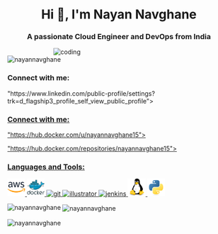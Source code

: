 <h1 align="center">Hi 👋, I'm Nayan Navghane</h1>
<h3 align="center">A passionate Cloud Engineer and DevOps from India</h3>

<img align="right" alt="coding" width="400" src="https://user-images.githubusercontent.com/55389276/140866485-8fb1c876-9a8f-4d6a-98dc-08c4981eaf70.gif">

<p align="left"> <img src="https://komarev.com/ghpvc/?username=nayannavghane&label=Profile%20views&color=0e75b6&style=flat" alt="nayannavghane" /> </p>

<h3 align="left">Connect with me:</h3>"https://www.linkedin.com/public-profile/settings?trk=d_flagship3_profile_self_view_public_profile">
<p align="left">
<a href="https://www.linkedin.com/public-profile/settings?trk=d_flagship3_profile_self_view_public_profile">
<h3 align="left">Connect with me:</h3>"https://hub.docker.com/u/nayannavghane15">
<p align="left">
<a href=>"https://hub.docker.com/repositories/nayannavghane15">

<h3 align="left">Languages and Tools:</h3>
<p align="left"> <a href="https://aws.amazon.com" target="_blank" rel="noreferrer"> <img src="https://raw.githubusercontent.com/devicons/devicon/master/icons/amazonwebservices/amazonwebservices-original-wordmark.svg" alt="aws" width="40" height="40"/> </a> <a href="https://hub.docker.com/u/nayannavghane15"> <img src="https://raw.githubusercontent.com/devicons/devicon/master/icons/docker/docker-original-wordmark.svg" alt="docker" width="40" height="40"/> </a> <a href="https://git-scm.com/" target="_blank" rel="noreferrer"> <img src="https://www.vectorlogo.zone/logos/git-scm/git-scm-icon.svg" alt="git" width="40" height="40"/> </a> <a href="https://www.adobe.com/in/products/illustrator.html" target="_blank" rel="noreferrer"> <img src="https://www.vectorlogo.zone/logos/adobe_illustrator/adobe_illustrator-icon.svg" alt="illustrator" width="40" height="40"/> </a> <a href="https://www.jenkins.io" target="_blank" rel="noreferrer"> <img src="https://www.vectorlogo.zone/logos/jenkins/jenkins-icon.svg" alt="jenkins" width="40" height="40"/> </a> <a href="https://www.linux.org/" target="_blank" rel="noreferrer"> <img src="https://raw.githubusercontent.com/devicons/devicon/master/icons/linux/linux-original.svg" alt="linux" width="40" height="40"/> </a> <a href="https://www.python.org" target="_blank" rel="noreferrer"> <img src="https://raw.githubusercontent.com/devicons/devicon/master/icons/python/python-original.svg" alt="python" width="40" height="40"/> </a> </p>

<p><img align="left" src="https://github-readme-stats.vercel.app/api/top-langs?username=nayannavghane&show_icons=true&locale=en&layout=compact" alt="nayannavghane" /></p>

<p>&nbsp;<img align="center" src="https://github-readme-stats.vercel.app/api?username=nayannavghane&show_icons=true&locale=en" alt="nayannavghane" /></p>

<p><img align="center" src="https://github-readme-streak-stats.herokuapp.com/?user=nayannavghane&" alt="nayannavghane" /></p>
